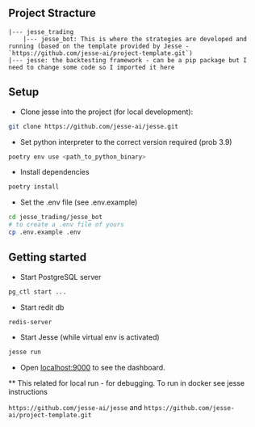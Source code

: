 ## Project Stracture

```
|--- jesse_trading
    |--- jesse_bot: This is where the strategies are developed and running (based on the template provided by Jesse -  `https://github.com/jesse-ai/project-template.git`)
|--- jesse: the backtesting framework - can be a pip package but I need to change some code so I imported it here
```


## Setup

- Clone jesse into the project (for local development):
```sh
git clone https://github.com/jesse-ai/jesse.git
```
- Set python interpreter to the correct version required (prob 3.9)
```sh 
poetry env use <path_to_python_binary>
```
- Install dependencies
```sh
poetry install
```
- Set the .env file (see .env.example)
```sh
cd jesse_trading/jesse_bot
# to create a .env file of yours
cp .env.example .env
```


## Getting started

- Start PostgreSQL server
```sh
pg_ctl start ...
```
- Start redit db
```sh
redis-server
```
- Start Jesse (while virtual env is activated)
```sh
jesse run
```
- Open [localhost:9000](http://localhost:9000) to see the dashboard.

** This related for local run - for debugging. To run in docker see jesse instructions

`https://github.com/jesse-ai/jesse` and `https://github.com/jesse-ai/project-template.git`
